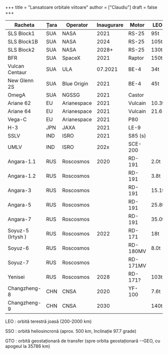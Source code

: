 +++
title = "Lansatoare orbitale viitoare"
author = ["Claudiu"]
draft = false
+++

| Racheta           | Țara | Operator    | Inaugurare | Motor    | LEO   | SSO   | GTO   | Lună | Marte |
|-------------------|------|-------------|------------|----------|-------|-------|-------|------|-------|
| SLS Block1        | SUA  | NASA        | 2021       | RS-25    | 95t   |       |       | 26t  |       |
| SLS Block1B       | SUA  | NASA        | 2024       | RS-25    | 105t  |       |       | 40t  |       |
| SLS Block2        | SUA  | NASA        | 2028+      | RS-25    | 130t  |       |       |      | 45t   |
| BFR               | SUA  | SpaceX      | 2021       | Raptor   | 150t  |       |       | 100t | 100t  |
| Vulcan Centaur    | SUA  | ULA         | 07.2021    | BE-4     | 34t   | 29t   | 16.3t |      |       |
| New Glenn 2S      | SUA  | Blue Origin | 2021       | BE-4     | 45t   |       | 13t   |      |       |
| OmegA             | SUA  | NGSSG       | 2021       | Castor   |       |       | 4.9t  |      |       |
| Ariane 62         | EU   | Arianespace | 2021       | Vulcain  | 10.3t | 6.5t  | 5t    |      |       |
| Ariane 64         | EU   | Arianespace | 2021       | Vulcain  | 21.6  | 14.9t | 11.5t |      |       |
| Vega-C            | EU   | Arianespace | 2021       | P80      |       |       |       |      |       |
| H-3               | JPN  | JAXA        | 2021       | LE-9     |       | 4t    | 6.5t  |      |       |
| SSLV              | IND  | ISRO        | 2021       | S85 (s)  |       | 0.3t  |       |      |       |
| UMLV              | IND  | ISRO        | 202x       | SCE-200  |       |       |       |      |       |
| Angara-1.1        | RUS  | Roscosmos   | 2020       | RD-191   | 2.0t  |       |       |      |       |
| Angara-1.2        | RUS  | Roscosmos   |            | RD-191   | 3.8t  |       |       |      |       |
| Angara-3          | RUS  | Roscosmos   |            | RD-191   | 15.1t |       | 1.6t  |      |       |
| Angara-5          | RUS  | Roscosmos   |            | RD-191   | 25.8t |       | 4.5t  |      |       |
| Angara-7          | RUS  | Roscosmos   |            | RD-191   | 35.0t |       |       |      |       |
| Soyuz-5 (Irtysh ) | RUS  | Roscosmos   | 2022       | RD-171   | 18t   |       | 5t    |      |       |
| Soyuz-6           | RUS  | Roscosmos   |            | RD-180MV | 8.0t  |       |       |      |       |
| Soyuz-7           | RUS  | Roscosmos   |            | RD-171MV |       |       |       |      |       |
| Yenisei           | RUS  | Roscosmos   | 2028       | RD-171?  | 103t  |       |       |      |       |
| Changzheng-8      | CHN  | CNSA        | 2020       | YF-100   | 7.6t  | 4.5t  | 2.5t  |      |       |
| Changzheng-9      | CHN  | CNSA        | 2030       |          | 140t  |       |       | 50t  | 44t   |

LEO
: orbită terestră joasă (200-2000 km)

SSO
: orbită heliosincronă (aprox. 500 km, înclinație 97.7 grade)

GTO
: orbită geostaționară de transfer (spre orbita geostaționară --GEO, cu apogeul la 35786 km)